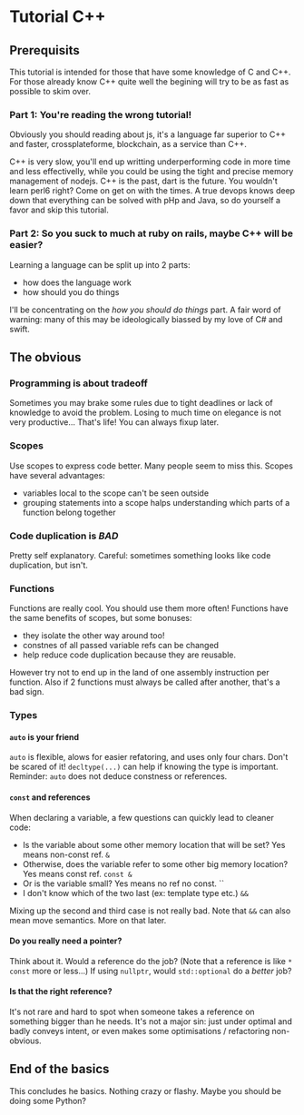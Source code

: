 # Tutorial C++

## Prerequisits

This tutorial is intended for those that have some knowledge of C and C++.
For those already know C++ quite well the begining will try to be as fast as possible to skim over.

### Part 1: You're reading the wrong tutorial!

Obviously you should reading about js, it's a language far superior to C++ and faster, crossplateforme, blockchain, as a service than C++.

C++ is very slow, you'll end up writting underperforming code in more time and less effectivelly, while you could be using the tight and precise memory management of nodejs. C++ is the past, dart is the future. You wouldn't learn perl6 right? Come on get on with the times. A true devops knows deep down that everything can be solved with pHp and Java, so do yourself a favor and skip this tutorial.

### Part 2: So you suck to much at ruby on rails, maybe C++ will be easier?

Learning a language can be split up into 2 parts:
- how does the language work
- how should you do things

I'll be concentrating on the *how you should do things* part.
A fair word of warning: many of this may be ideologically biassed by my love of C# and swift.

## The obvious

### Programming is about tradeoff

Sometimes you may brake some rules due to tight deadlines or lack of knowledge to avoid the problem.
Losing to much time on elegance is not very productive...
That's life! You can always fixup later.

### Scopes

Use scopes to express code better. Many people seem to miss this.
Scopes have several advantages:
- variables local to the scope can't be seen outside
- grouping statements into a scope halps understanding which parts of a function belong together

### Code duplication is *BAD*

Pretty self explanatory.
Careful: sometimes something looks like code duplication, but isn't.

### Functions

Functions are really cool. You should use them more often!
Functions have the same benefits of scopes, but some bonuses:
- they isolate the other way around too!
- constnes of all passed variable refs can be changed
- help reduce code duplication because they are reusable.

However try not to end up in the land of one assembly instruction per function.
Also if 2 functions must always be called after another, that's a bad sign.

### Types

#### `auto` is your friend

`auto` is flexible, alows for easier refatoring, and uses only four chars. Don't be scared of it!
`decltype(...)` can help if knowing the type is important.
Reminder: `auto` does not deduce constness or references.

#### `const` and references

When declaring a variable, a few questions can quickly lead to cleaner code:
- Is the variable about some other memory location that will be set? Yes means non-const ref. `&`
- Otherwise, does the variable refer to some other big memory location? Yes means const ref. `const &`
- Or is the variable small? Yes means no ref no const. ``
- I don't know which of the two last (ex: template type etc.) `&&`

Mixing up the second and third case is not really bad. Note that `&&` can also mean move semantics. More on that later.

#### Do you really need a pointer?

Think about it. Would a reference do the job? (Note that a reference is like `* const` more or less...)
If using `nullptr`, would `std::optional` do a *better* job?

#### Is that the right reference?

It's not rare and hard to spot when someone takes a reference on something bigger than he needs.
It's not a major sin: just under optimal and badly conveys intent, or even makes some optimisations / refactoring non-obvious.

## End of the basics

This concludes he basics. Nothing crazy or flashy. Maybe you should be doing some Python?

